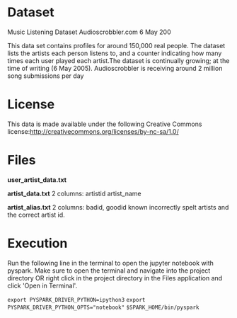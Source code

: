 # Dataset
Music Listening Dataset
Audioscrobbler.com
6 May 200

This data set contains profiles for around 150,000 real people. The dataset lists the artists each person listens to, and a counter indicating how many times each user played each artist.The dataset is continually growing; at the time of writing (6 May 2005). Audioscrobbler is receiving around 2 million song submissions per day

# License
This data is made available under the following Creative Commons license:http://creativecommons.org/licenses/by-nc-sa/1.0/

# Files
**user_artist_data.txt**

**artist_data.txt**
2 columns: artistid artist_name

**artist_alias.txt**
2 columns: badid, goodid
known incorrectly spelt artists and the correct artist id. 
    
# Execution
Run the following line in the terminal to open the jupyter notebook with pyspark. Make sure to open the terminal and navigate into the project directory OR right click in the project directory in the Files application and click 'Open in Terminal'.

`export PYSPARK_DRIVER_PYTHON=ipython3`
`export PYSPARK_DRIVER_PYTHON_OPTS="notebook"`
`$SPARK_HOME/bin/pyspark`
